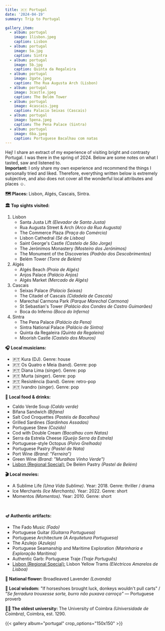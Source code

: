 ```yaml
---
title: 🇵🇹 Portugal
date: '2024-04-19'
summary: Trip to Portugal

gallery_item:
  - album: portugal
    image: 1lisbon.jpeg
    caption: Lisbon
  - album: portugal
    image: 5a.jpg
    caption: Sintra 
  - album: portugal
    image: 5b.jpg
    caption: Quinta da Regaleira
  - album: portugal
    image: 2gate.jpeg
    caption: The Rua Augusta Arch (Lisbon)
  - album: portugal
    image: 3castle.jpeg
    caption: The Belém Tower 
  - album: portugal
    image: 4cascais.jpeg
    caption: Palacio Seixas (Cascais)
  - album: portugal
    image: 5pena.jpeg
    caption: The Pena Palace (Sintra)
  - album: portugal
    image: 6ba.jpeg
    caption: Portuguese Bacalhau com natas
---
```

Hej! I share an extract of my experience of visiting bright and contrasty Portugal. I was there in the spring of 2024. Below are some notes on what I tasted, saw and listened to.<br>
<b>Important:</b> I only share my own experience and recommend the things I personally tried and liked. Therefore, everything written below is extremely subjective, and also does not cover all the wonderful local attributes and places ☺️.

<b>🗺 Places:</b> Lisbon, Algés, Cascais, Sintra. <br>

<b>🏛 Top sights visited: </b>
1. Lisbon
    - Santa Justa Lift <i>(Elevador de Santa Justa)</i>
    - Rua Augusta Street & Arch <i>(Arco da Rua Augusta)</i>
    - The Commerce Plaza <i>(Praça do Comércio)</i>
    - Lisbon Cathedral <i>(Sé de Lisboa)</i>
    - Saint George's Castle <i>(Castelo de São Jorge)</i>
    - The Jerónimos Monastery <i>(Mosteiro dos Jerónimos)</i> 
    - The Monument of the Discoveries <i>(Padrão dos Descobrimentos)</i> 
    - Belém Tower <i>(Torre de Belém)</i> 
2. Algés
    - Algés Beach <i>(Praia de Algés)</i> 
    - Anjos Palace <i>(Palácio Anjos)</i> 
    - Algés Market <i>(Mercado de Algés)</i> 
3. Cascais 
    - Seixas Palace <i>(Palacio Seixas)</i> 
    - The Citadel of Cascais <i>(Cidadela de Cascais)</i> 
    - Marechal Carmona Park <i>(Parque Marechal Carmona)</i> 
    - St Sebastian's Tower <i>(Palácio dos Condes de Castro Guimarães)</i> 
    - Boca do Inferno <i>(Boca do Inferno)</i> 
4. Sintra 
    - The Pena Palace <i>(Palácio da Pena)</i>
    - Sintra National Palace <i>(Palácio de Sintra)</i>
    - Quinta da Regaleira <i>(Quinta da Regaleira)</i>
    - Moorish Castle <i>(Castelo dos Mouros)</i>
    

<b>🎧 Local musicians: </b>
- 🇵🇹 Kura (DJ). Genre: house
- 🇵🇹 Os Quatro e Meia (band). Genre: pop
- 🇵🇹 Diana Lima (singer). Genre: pop
- 🇵🇹 Murta (singer). Genre: pop
- 🇵🇹 Resistência (band). Genre: retro-pop
- 🇵🇹 Ivandro (singer). Genre: pop

<b>🥘 Local food & drinks: </b>
- Caldo Verde Soup <i>(Caldo verde)</i>
- Bifana Sandwich <i>(Bifana)</i>
- Salt Cod Croquettes <i>(Pastéis de Bacalhau)</i>
- Grilled Sardines <i>(Sardinhas Assadas)</i>
- Portuguese Stew <i>(Cozido)</i>
- Cod with Double Cream <i>(Bacalhau com Natas)</i>
- Serra da Estrela Cheese <i>(Queijo Serra da Estrela)</i>
- Portuguese-style Octopus <i>(Polvo Grelhado)</i>
- Portuguese Pastry <i>(Pastel de Nata)</i>
- Port Wine <i>(Brand: "Ferreira")</i>
- Green Wine <i>(Brand: "Muralhas Vinho Verde")</i>
- <u>Lisbon (Regional Special):</u> De Belém Pastry <i>(Pastel de Belém)</i>


<b>🎬 Local movies:</b>
-  A Sublime Life <i>(Uma Vida Sublime)</i>. Year: 2018. Genre: thriller / drama
-  Ice Merchants <i>(Ice Merchants)</i>. Year: 2022. Genre: short
-  Momentos <i>(Momentos)</i>. Year: 2010. Genre: short
<br>


<b>🪔 Authentic artifacts:</b>
- The Fado Music <i>(Fado)</i>
- Portuguese Guitar <i>(Guitarra Portuguesa)</i>
- Portuguese Architecture <i>(A Arquitetura Portuguesa)</i> 
- The Azulejo <i>(Azulejo)</i>
- Portuguese Seamanship and Maritime Exploration <i>(Marinharia e Exploração Marítima)</i>    
- Authentic Garb: Portuguese Traje <i>(Traje Português)</i>
- <u>Lisbon (Regional Special):</u> Lisbon Yellow Trams <i>(Eléctricos Amarelos de Lisboa)</i>


<b>💐 National flower: </b> Broadleaved Lavender <i>(Lavanda)</i>


<b>🦉 Local wisdom:</b> "If horseshoes brought luck, donkeys wouldn't pull carts" / <i>"Se ferradura trouxesse sorte, burro não puxava carroça"</i> — Portuguese proverb


<b>👨‍🎓 The oldest university:</b> The University of Coimbra <i>(Universidade de Coimbra)</i>, Coimbra, est. 1290.  

{{< gallery album="portugal" crop_options="150x150" >}}
   

